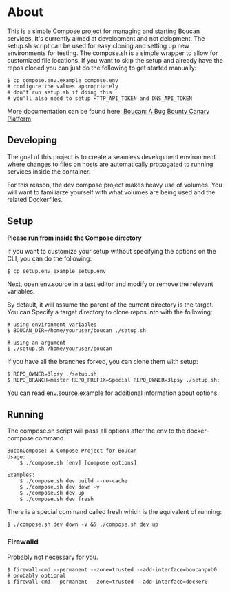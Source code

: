 # About

This is a simple Compose project for managing and starting Boucan services. It's currently aimed at development and not delopment. The setup.sh script can be used for easy cloning and setting up new environments for testing. The compose.sh is a simple wrapper to allow for customized file locations. If you want to skip the setup and already have the repos cloned you can just do the following to get started manually:

```
$ cp compose.env.example compose.env
# configure the values appropriately
# don't run setup.sh if doing this
# you'll also need to setup HTTP_API_TOKEN and DNS_API_TOKEN
```

More documentation can be found here: [Boucan: A Bug Bounty Canary Platform](https://github.com/3lpsy/boucanpy)

## Developing

The goal of this project is to create a seamless development environment where changes to files on hosts are automatically propagated to running services inside the container.

For this reason, the dev compose project makes heavy use of volumes. You will want to familiarze yourself with what volumes are being used and the related Dockerfiles.

## Setup

**Please run from inside the Compose directory**

If you want to customize your setup without specifying the options on the CLI, you can do the following:

```
$ cp setup.env.example setup.env
```

Next, open env.source in a text editor and modify or remove the relevant variables.

By default, it will assume the parent of the current directory is the target. You can Specify a target directory to clone repos into with the following:

```
# using environment variables
$ BOUCAN_DIR=/home/youruser/boucan ./setup.sh

# using an argument
$ ./setup.sh /home/youruser/boucan
```

If you have all the branches forked, you can clone them with setup:

```
$ REPO_OWNER=3lpsy ./setup.sh;
$ REPO_BRANCH=master REPO_PREFIX=Special REPO_OWNER=3lpsy ./setup.sh;
```

You can read env.source.example for additional information about options.

## Running

The compose.sh script will pass all options after the env to the docker-compose command.

```
BucanCompose: A Compose Project for Boucan
Usage:
    $ ./compose.sh [env] [compose options]

Examples:
    $ ./compose.sh dev build --no-cache
    $ ./compose.sh dev down -v
    $ ./compose.sh dev up
    $ ./compose.sh dev fresh
```

There is a special command called fresh which is the equivalent of running:

```
$ ./compose.sh dev down -v && ./compose.sh dev up
```

### Firewalld

Probably not necessary for you.

```
$ firewall-cmd --permanent --zone=trusted --add-interface=boucanpub0
# probably optional
$ firewall-cmd --permanent --zone=trusted --add-interface=docker0
```
